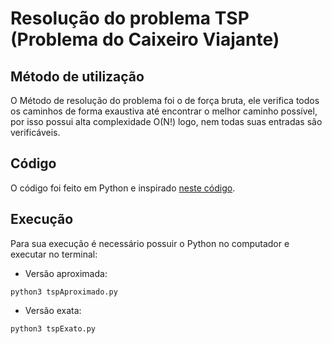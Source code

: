 # Resolução do problema TSP (Problema do Caixeiro Viajante)

## Método de utilização
O Método de resolução do problema foi o de força bruta, ele verifica todos os caminhos de forma exaustiva até encontrar o melhor caminho possível, por isso possui alta complexidade O(N!) logo, nem todas suas entradas são verificáveis.

## Código
O código foi feito em Python e inspirado [neste código](https://github.com/arthurcerveira/Travelling-Salesman-Problem).

## Execução
Para sua execução é necessário possuir o Python no computador e executar no terminal:
* Versão aproximada:
```
python3 tspAproximado.py
```

* Versão exata:
```
python3 tspExato.py
```
